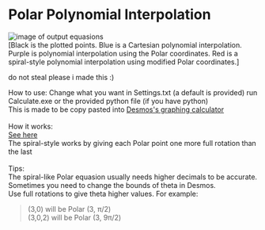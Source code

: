 # Polar Polynomial Interpolation
![image of output equasions](https://i.imgur.com/6wPQ4FH.png)<br>
[Black is the plotted points. Blue is a Cartesian polynomial interpolation. Purple is polynomial interpolation using the Polar coordinates. Red is a spiral-style polynomial interpolation using modified Polar coordinates.]

do not steal please i made this :)

How to use: Change what you want in Settings.txt (a default is provided) run Calculate.exe or the provided python file (if you have python) <br>
This is made to be copy pasted into [Desmos's graphing calculator](https://www.desmos.com/calculator)
<br><br>
How it works: <br>
[See here](https://en.wikipedia.org/wiki/Polynomial_interpolation#Second_proof)<br>
The spiral-style works by giving each Polar point one more full rotation than the last
<br><br>
Tips: <br>
The spiral-like Polar equasion usually needs higher decimals to be accurate.<br>
Sometimes you need to change the bounds of theta in Desmos.<br>
Use full rotations to give theta higher values. For example:<br>
> (3,0) will be Polar (3, π/2) <br>
> (3,0,2) will be Polar (3, 9π/2) <br>